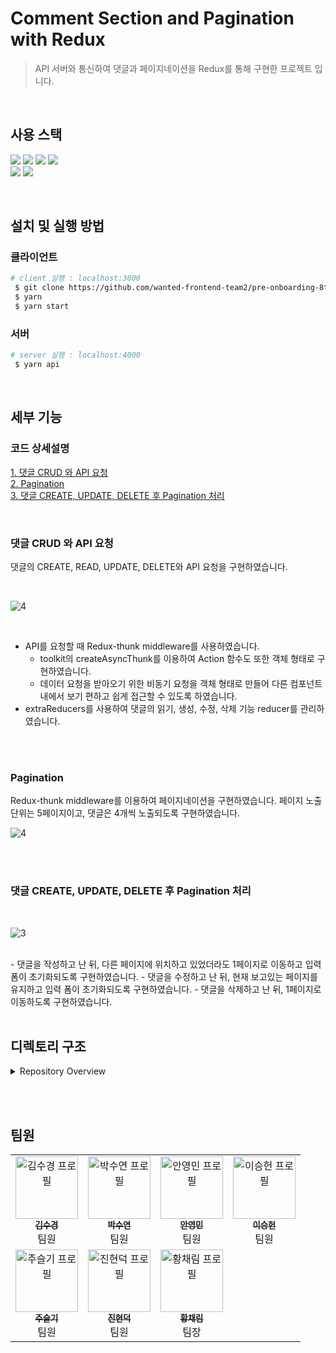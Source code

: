 # Comment Section and Pagination with Redux

> API 서버와 통신하여 댓글과 페이지네이션을 Redux를 통해 구현한 프로젝트 입니다.

<br>

## 사용 스택

<img src="https://img.shields.io/badge/React-61DAFB?style=flat-square&logo=React&logoColor=black"/> <img src="https://img.shields.io/badge/Typescript-3178C6?style=flat-square&logo=Typescript&logoColor=white"/> <img src="https://img.shields.io/badge/HTML5-E34F26?style=flat-square&logo=html5&logoColor=white"/> <img src="https://img.shields.io/badge/JsonServer-000000?style=flat-square&logo=JSON&logoColor=white"/>  
<img src="https://img.shields.io/badge/Redux-764ABC?style=flat-square&logo=Redux&logoColor=white"/> <img src="https://img.shields.io/badge/Tailwind CSS-06B6D4?style=flat-square&logo=Tailwind CSS&logoColor=white"/>

<br>

## 설치 및 실행 방법

### 클라이언트

```bash
# client 실행 : localhost:3000
 $ git clone https://github.com/wanted-frontend-team2/pre-onboarding-8th-4-2.git
 $ yarn
 $ yarn start
```

### 서버

```bash
# server 실행 : localhost:4000
 $ yarn api
```

<br>

## 세부 기능

### 코드 상세설명

[1. 댓글 CRUD 와 API 요청](https://github.com/wanted-frontend-team2/pre-onboarding-8th-4-2/wiki/1.-%EB%8C%93%EA%B8%80-CRUD-%EC%99%80-API-%EC%9A%94%EC%B2%AD)  
[2. Pagination](https://github.com/wanted-frontend-team2/pre-onboarding-8th-4-2/wiki/2.-Pagination)  
[3. 댓글 CREATE, UPDATE, DELETE 후 Pagination 처리](https://github.com/wanted-frontend-team2/pre-onboarding-8th-4-2/wiki/3.-%EB%8C%93%EA%B8%80-CREATE,-UPDATE,-DELETE-%ED%9B%84-Pagination-%EC%B2%98%EB%A6%AC)

<br>

### 댓글 CRUD 와 API 요청

댓글의 CREATE, READ, UPDATE, DELETE와 API 요청을 구현하였습니다.

<br>

![4](https://user-images.githubusercontent.com/42338190/213345107-1116f766-1f62-43c2-80e9-29c4fb2b99f6.gif)

<br>

- API를 요청할 때 Redux-thunk middleware를 사용하였습니다.
  - toolkit의 createAsyncThunk를 이용하여 Action 함수도 또한 객체 형태로 구현하였습니다.
  - 데이터 요청을 받아오기 위한 비동기 요청을 객체 형태로 만들어 다른 컴포넌트 내에서 보기 편하고 쉽게 접근할 수 있도록 하였습니다.
- extraReducers를 사용하여 댓글의 읽기, 생성, 수정, 삭제 기능 reducer를 관리하였습니다.

<br>
<br>

### Pagination

Redux-thunk middleware를 이용하여 페이지네이션을 구현하였습니다. 페이지 노출 단위는 5페이지이고, 댓글은 4개씩 노출되도록 구현하였습니다.

![4](https://user-images.githubusercontent.com/42338190/213346071-24f10620-a4ca-4995-8ca1-8845c014484e.gif)

<br>
<br>

### 댓글 CREATE, UPDATE, DELETE 후 Pagination 처리

<br>

![3](https://user-images.githubusercontent.com/42338190/213346435-99d6e41e-073b-403c-a90e-88f8fdb7422d.gif)

<br>
- 댓글을 작성하고 난 뒤, 다른 페이지에 위치하고 있었더라도 1페이지로 이동하고 입력 폼이 초기화되도록 구현하였습니다.
- 댓글을 수정하고 난 뒤, 현재 보고있는 페이지를 유지하고 입력 폼이 초기화되도록 구현하였습니다.
- 댓글을 삭제하고 난 뒤, 1페이지로 이동하도록 구현하였습니다.
<br>
<br>

## 디렉토리 구조

<details>
    <summary>Repository Overview</summary>
        
        └─ 📂 src
           ├─ 📂 components
           │  ├─ 📂 comment
           │  │  ├─ 📝 CommentForm.tsx
           │  │  ├─ 📝 CommentItem.tsx
           │  │  └─ 📝 Comments.tsx
           │  ├─ 📝 DeleteButton.tsx
           │  └─ 📝 PageList.tsx
           ├─ 📂 constants
           │  └─ 📝 index.ts
           ├─ 📂 service
           │  ├─ 📝 disableButton.ts
           │  └─ 📝 request.ts
           ├─ 📂 store
           │  ├─ 📂 comment
           │  │  ├─ 📝 commentActions.ts
           │  │  └─ 📝 commentSlice.ts
           │  └─ 📝 index.ts
           ├─ 📂 types
           │  └─ 📝 index.d.ts
           ├─ 📝 App.tsx
           └─ 📝 index.tsx

</details>

<br><br>

## 팀원

<table>
  <tbody>
    <tr>
      <td align="center"><a href="https://github.com/trondi"><img src="https://avatars.githubusercontent.com/u/42338190?v=4" width="100px;" alt="김수경 프로필"/><br /><sub><b>김수경</b></sub></a><br />팀원<br /></td>
      <td align="center"><a href="https://github.com/Iandayy"><img src="https://avatars.githubusercontent.com/u/104152583?v=4" width="100px;" alt="박수연 프로필"/><br /><sub><b>박수연</b></sub></a><br />팀원<br /></td>
      <td align="center"><a href="https://github.com/ahn0min"><img src="https://avatars.githubusercontent.com/u/89904226?v=4" width="100px;" alt="안영민 프로필"/><br /><sub><b>안영민</b></sub></a><br />팀원<br /></td>
          <td align="center"><a href="https://github.com/heony704"><img src="https://avatars.githubusercontent.com/u/36994104?v=4" width="100px;" alt="이승헌 프로필"/><br /><sub><b>이승헌</b></sub></a><br />팀원<br /></td>
     <tr/>
      <td align="center"><a href="https://github.com/Jooseulgi"><img src="https://avatars.githubusercontent.com/u/54945205?v=4" width="100px;" alt="주슬기 프로필"/><br /><sub><b>주슬기</b></sub></a><br />팀원<br /></td>
      <td align="center"><a href="https://github.com/dukjjang"><img src="https://avatars.githubusercontent.com/u/102455275?v=4" width="100px;" alt="진현덕 프로필"/><br /><sub><b>진현덕</b></sub></a><br />팀원<br /></td>
      <td align="center"><a href="https://github.com/cofla159"><img src="https://avatars.githubusercontent.com/u/70076564?v=4" width="100px;" alt="황채림 프로필"/><br /><sub><b>황채림</b></sub></a><br />팀장<br /></td>
    </tr>
  </tbody>
</table>
